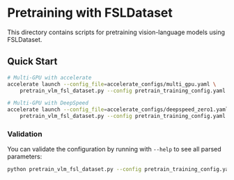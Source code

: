 # Pretraining with FSLDataset

This directory contains scripts for pretraining vision-language models using FSLDataset.

## Quick Start

```bash
# Multi-GPU with accelerate
accelerate launch --config_file=accelerate_configs/multi_gpu.yaml \
    pretrain_vlm_fsl_dataset.py --config pretrain_training_config.yaml

# Multi-GPU with DeepSpeed
accelerate launch --config_file=accelerate_configs/deepspeed_zero1.yaml \
    pretrain_vlm_fsl_dataset.py --config pretrain_training_config.yaml
```

### Validation

You can validate the configuration by running with `--help` to see all parsed parameters:

```bash
python pretrain_vlm_fsl_dataset.py --config pretrain_training_config.yaml --help
```